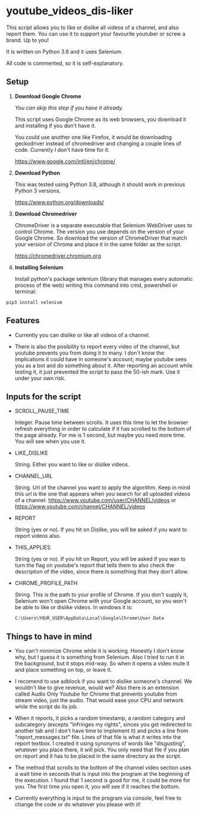 # youtube_videos_dis-liker

This script allows you to like or dislike all videos of a channel, and also report them. You can use it to support your favourite youtuber or screw a brand. Up to you! 

It is written on Python 3.8 and it uses Selenium.

All code is commented, so it is self-explanatory.

## Setup

1. **Download Google Chrome**

     *You can skip this step if you have it already.*

     This script uses Google Chrome as its web browsers, you download it and installing if you don't have it.

     You could use another one like Firefox, it would be downloading geckodriver instead of chromedriver and changing a couple lines of code. Currently I don't have time for it.

     https://www.google.com/intl/en/chrome/

2. **Download Python**

     This was tested using Python 3.8, although it should work in previous Python 3 versions.

     https://www.python.org/downloads/

 3. **Download Chromedriver** 

      ChromeDriver is a separate executable that Selenium WebDriver uses to control Chrome. The version you use depends on the version of your Google Chrome. So download the version of ChromeDriver that match your version of Chrome and place it in the same folder as the script.

      https://chromedriver.chromium.org

4. **Installing Selenium**

     Install python's package selenium (library that manages every automatic process of the web) writing this command into cmd, powershell or terminal:

  ```
  pip3 install selenium
  ```

## Features

- Currently you can dislike or like all videos of a channel. 

- There is also the posibility to report every video of the channel, but youtube prevents you from doing it to many. I don't know the implications it could have in someone's account; maybe youtube sees you as a bot and do something about it. After reporting an account while testing it, it just prevented the script to pass the 50-ish mark. Use it under your own risk.

## Inputs for the script

  - SCROLL_PAUSE_TIME
  
    Integer. Pause time between scrolls. It uses this time to let the browser refresh everything in order to calculate if it has scrolled to the bottom of the page already. For me is 1 second, but maybe you need more time. You will see when you use it.
  
- LIKE_DISLIKE

    String. Either you want to like or dislike videos.
  
- CHANNEL_URL

    String. Url of the channel you want to apply the algorithm. Keep in mind this url is the one that appears when you search for all uploaded videos of a channel. https://www.youtube.com/user/CHANNEL/videos or https://www.youtube.com/channel/CHANNEL/videos
  
- REPORT

    String (yes or no). If you hit on Dislike, you will be asked if you want to report videos also.
  
- THIS_APPLIES

    String (yes or no). If you hit on Report, you will be asked if you wan to turn the flag on youtube's report that tells them to also check the description of the video, since there is something that they don't allow.
  
- CHROME_PROFILE_PATH

    String. This is the path to your profile of Chrome. If you don't supply it, Selenium won't open Chrome with your Google account, so you won't be able to like or dislike videos. In windows it is:

  ```
  C:\Users\YOUR_USER\AppData\Local\Google\Chrome\User Data
  ```
  
## Things to have in mind

- You can't minimize Chrome while it is working. Honestly I don't know why, but I guess it is something from Selenium. Also I tried to run it in the background, but it stops mid-way. So when it opens a video mute it and place something on top, or leave it.

- I recomend to use adblock if you want to dislike someone's channel. We wouldn't like to give revenue, would we? Also there is an extension called Audio Only Youtube for Chrome that prevents youtube from stream video, just the audio. That would ease your CPU and network while the script do its job.

- When it reports, it picks a random timestamp, a random category and subcategory (excepts "Infringes my rights", sinces you get redirected to another tab and I don't have time to implement it) and picks a line from "report_messages.txt" file. Lines of that file is what it writes into the report textbox. I created it using synonyms of words like "disgusting", whatever you place there, it will pick. You only need that file if you plan on report and it has to be placed in the same directory as the script.

- The method that scrolls to the bottom of the channel video section uses a wait time in seconds that is input into the program at the beginning of the execution. I found that 1 second is good for me, it could be more for you. The first time you open it, you will see if it reaches the bottom.

- Currently everything is input to the program via console, feel free to change the code or do whatever you please with it!
